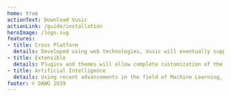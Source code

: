 ```yaml
---
home: true
actionText: Download Vusic
actionLink: /guide/installation
heroImage: /logo.svg
features:
- title: Cross Platform
  details: Developed using web technologies, Vusic will eventually support all major platforms.
- title: Extensible
  details: Plugins and themes will allow complete customization of the DAW.
- title: Artificial Intelligence
  details: Using recent advancements in the field of Machine Learning, Vusic will offer cutting-edge vocal extraction and piano note transcription.
footer: © DAWG 2019
---
```

